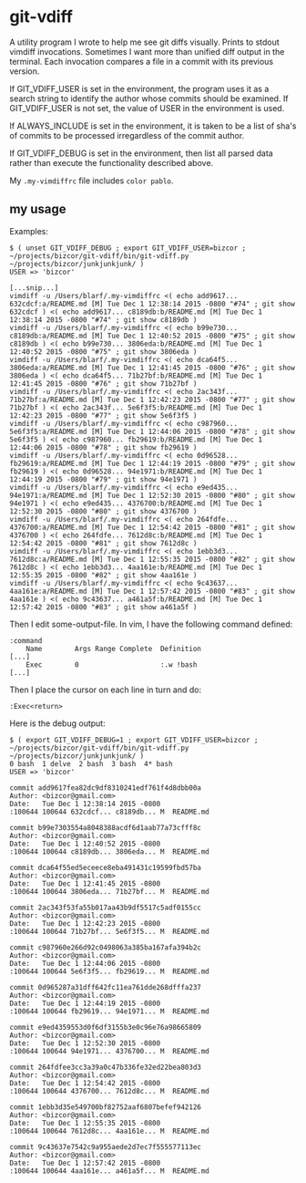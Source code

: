 # git-vdiff

A utility program I wrote to help me see git diffs visually.  Prints to stdout vimdiff invocations.  Sometimes I want more than unified diff output in the terminal.  Each invocation compares a file in a commit with its previous version.

If GIT_VDIFF_USER is set in the environment, the program uses it as a search string to identify the author whose commits should be examined.  If GIT_VDIFF_USER is not set, the value of USER in the environment is used.

If ALWAYS_INCLUDE is set in the environment, it is taken to be a list of sha's of commits to be processed irregardless of the commit author.

If GIT_VDIFF_DEBUG is set in the environment, then list all parsed data rather than execute the functionality described above.

My `.my-vimdiffrc` file includes `color pablo`.

## my usage

Examples:

```
$ ( unset GIT_VDIFF_DEBUG ; export GIT_VDIFF_USER=bizcor ; ~/projects/bizcor/git-vdiff/bin/git-vdiff.py ~/projects/bizcor/junkjunkjunk/ )
USER => 'bizcor'

[...snip...]
vimdiff -u /Users/blarf/.my-vimdiffrc <( echo add9617... 632cdcf:a/README.md [M] Tue Dec 1 12:38:14 2015 -0800 "#74" ; git show 632cdcf ) <( echo add9617... c8189db:b/README.md [M] Tue Dec 1 12:38:14 2015 -0800 "#74" ; git show c8189db )
vimdiff -u /Users/blarf/.my-vimdiffrc <( echo b99e730... c8189db:a/README.md [M] Tue Dec 1 12:40:52 2015 -0800 "#75" ; git show c8189db ) <( echo b99e730... 3806eda:b/README.md [M] Tue Dec 1 12:40:52 2015 -0800 "#75" ; git show 3806eda )
vimdiff -u /Users/blarf/.my-vimdiffrc <( echo dca64f5... 3806eda:a/README.md [M] Tue Dec 1 12:41:45 2015 -0800 "#76" ; git show 3806eda ) <( echo dca64f5... 71b27bf:b/README.md [M] Tue Dec 1 12:41:45 2015 -0800 "#76" ; git show 71b27bf )
vimdiff -u /Users/blarf/.my-vimdiffrc <( echo 2ac343f... 71b27bf:a/README.md [M] Tue Dec 1 12:42:23 2015 -0800 "#77" ; git show 71b27bf ) <( echo 2ac343f... 5e6f3f5:b/README.md [M] Tue Dec 1 12:42:23 2015 -0800 "#77" ; git show 5e6f3f5 )
vimdiff -u /Users/blarf/.my-vimdiffrc <( echo c987960... 5e6f3f5:a/README.md [M] Tue Dec 1 12:44:06 2015 -0800 "#78" ; git show 5e6f3f5 ) <( echo c987960... fb29619:b/README.md [M] Tue Dec 1 12:44:06 2015 -0800 "#78" ; git show fb29619 )
vimdiff -u /Users/blarf/.my-vimdiffrc <( echo 0d96528... fb29619:a/README.md [M] Tue Dec 1 12:44:19 2015 -0800 "#79" ; git show fb29619 ) <( echo 0d96528... 94e1971:b/README.md [M] Tue Dec 1 12:44:19 2015 -0800 "#79" ; git show 94e1971 )
vimdiff -u /Users/blarf/.my-vimdiffrc <( echo e9ed435... 94e1971:a/README.md [M] Tue Dec 1 12:52:30 2015 -0800 "#80" ; git show 94e1971 ) <( echo e9ed435... 4376700:b/README.md [M] Tue Dec 1 12:52:30 2015 -0800 "#80" ; git show 4376700 )
vimdiff -u /Users/blarf/.my-vimdiffrc <( echo 264fdfe... 4376700:a/README.md [M] Tue Dec 1 12:54:42 2015 -0800 "#81" ; git show 4376700 ) <( echo 264fdfe... 7612d8c:b/README.md [M] Tue Dec 1 12:54:42 2015 -0800 "#81" ; git show 7612d8c )
vimdiff -u /Users/blarf/.my-vimdiffrc <( echo 1ebb3d3... 7612d8c:a/README.md [M] Tue Dec 1 12:55:35 2015 -0800 "#82" ; git show 7612d8c ) <( echo 1ebb3d3... 4aa161e:b/README.md [M] Tue Dec 1 12:55:35 2015 -0800 "#82" ; git show 4aa161e )
vimdiff -u /Users/blarf/.my-vimdiffrc <( echo 9c43637... 4aa161e:a/README.md [M] Tue Dec 1 12:57:42 2015 -0800 "#83" ; git show 4aa161e ) <( echo 9c43637... a461a5f:b/README.md [M] Tue Dec 1 12:57:42 2015 -0800 "#83" ; git show a461a5f )
```

Then I edit some-output-file.  In vim, I have the following command defined:

```
:command
    Name        Args Range Complete  Definition
[...]
    Exec        0                    :.w !bash
[...]
```

Then I place the cursor on each line in turn and do:

```
:Exec<return>
```

Here is the debug output:

```
$ ( export GIT_VDIFF_DEBUG=1 ; export GIT_VDIFF_USER=bizcor ; ~/projects/bizcor/git-vdiff/bin/git-vdiff.py ~/projects/bizcor/junkjunkjunk/ )
0 bash  1 delve  2 bash  3 bash  4* bash
USER => 'bizcor'

commit add9617fea82dc9df8310241edf761f4d8dbb00a
Author: <bizcor@gmail.com>
Date:   Tue Dec 1 12:38:14 2015 -0800
:100644 100644 632cdcf... c8189db... M  README.md

commit b99e7303554a8048388acdf6d1aab77a73cfff8c
Author: <bizcor@gmail.com>
Date:   Tue Dec 1 12:40:52 2015 -0800
:100644 100644 c8189db... 3806eda... M  README.md

commit dca64f55ed5eceece8eba491431c19599fbd57ba
Author: <bizcor@gmail.com>
Date:   Tue Dec 1 12:41:45 2015 -0800
:100644 100644 3806eda... 71b27bf... M  README.md

commit 2ac343f53fa55b017aa43b9df5517c5adf0155cc
Author: <bizcor@gmail.com>
Date:   Tue Dec 1 12:42:23 2015 -0800
:100644 100644 71b27bf... 5e6f3f5... M  README.md

commit c987960e266d92c0498063a385ba167afa394b2c
Author: <bizcor@gmail.com>
Date:   Tue Dec 1 12:44:06 2015 -0800
:100644 100644 5e6f3f5... fb29619... M  README.md

commit 0d965287a31dff642fc11ea761dde268dfffa237
Author: <bizcor@gmail.com>
Date:   Tue Dec 1 12:44:19 2015 -0800
:100644 100644 fb29619... 94e1971... M  README.md

commit e9ed4359553d0f6df3155b3e0c96e76a98665809
Author: <bizcor@gmail.com>
Date:   Tue Dec 1 12:52:30 2015 -0800
:100644 100644 94e1971... 4376700... M  README.md

commit 264fdfee3cc3a39a0c47b336fe32ed22bea803d3
Author: <bizcor@gmail.com>
Date:   Tue Dec 1 12:54:42 2015 -0800
:100644 100644 4376700... 7612d8c... M  README.md

commit 1ebb3d35e549700bf82752aaf6807befef942126
Author: <bizcor@gmail.com>
Date:   Tue Dec 1 12:55:35 2015 -0800
:100644 100644 7612d8c... 4aa161e... M  README.md

commit 9c43637e7542c9a955aede2d7ec7f555577113ec
Author: <bizcor@gmail.com>
Date:   Tue Dec 1 12:57:42 2015 -0800
:100644 100644 4aa161e... a461a5f... M  README.md
```
